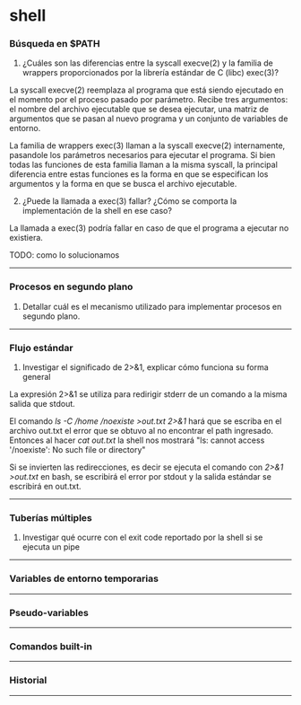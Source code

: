 # shell

### Búsqueda en $PATH

1. ¿Cuáles son las diferencias entre la syscall execve(2) y la familia de wrappers proporcionados por la librería estándar de C (libc) exec(3)?

La syscall execve(2) reemplaza al programa que está siendo ejecutado en el momento
por el proceso pasado por parámetro. Recibe tres argumentos: el nombre del archivo 
ejecutable que se desea ejecutar, una matriz de argumentos que se pasan al nuevo 
programa y un conjunto de variables de entorno.

La familia de wrappers exec(3) llaman a la syscall execve(2) internamente, pasandole
los parámetros necesarios para ejecutar el programa. Si bien todas las funciones de esta
familia llaman a la misma syscall, la principal diferencia entre estas funciones es 
la forma en que se especifican los argumentos y la forma en que se busca el archivo ejecutable. 


2. ¿Puede la llamada a exec(3) fallar? ¿Cómo se comporta la implementación de la shell en ese caso?

La llamada a exec(3) podría fallar en caso de que el programa a ejecutar no existiera. 

TODO: como lo solucionamos


---

### Procesos en segundo plano

1. Detallar cuál es el mecanismo utilizado para implementar procesos en segundo plano.


---

### Flujo estándar

1. Investigar el significado de 2>&1, explicar cómo funciona su forma general

La expresión 2>&1 se utiliza para redirigir stderr de un comando a la misma 
salida que stdout.

El comando  _ls -C /home /noexiste >out.txt 2>&1_ hará que se escriba en el 
archivo out.txt el error que se obtuvo al no encontrar el path ingresado. 
Entonces al hacer _cat out.txt_ la shell nos mostrará "ls: cannot access 
'/noexiste': No such file or directory"

Si se invierten las redirecciones, es decir se ejecuta el comando con _2>&1 >out.txt_ 
en bash, se escribirá el error por stdout y la salida estándar se escribirá en out.txt.


---

### Tuberías múltiples

1. Investigar qué ocurre con el exit code reportado por la shell si se ejecuta un pipe

---

### Variables de entorno temporarias

---

### Pseudo-variables

---

### Comandos built-in

---

### Historial

---
